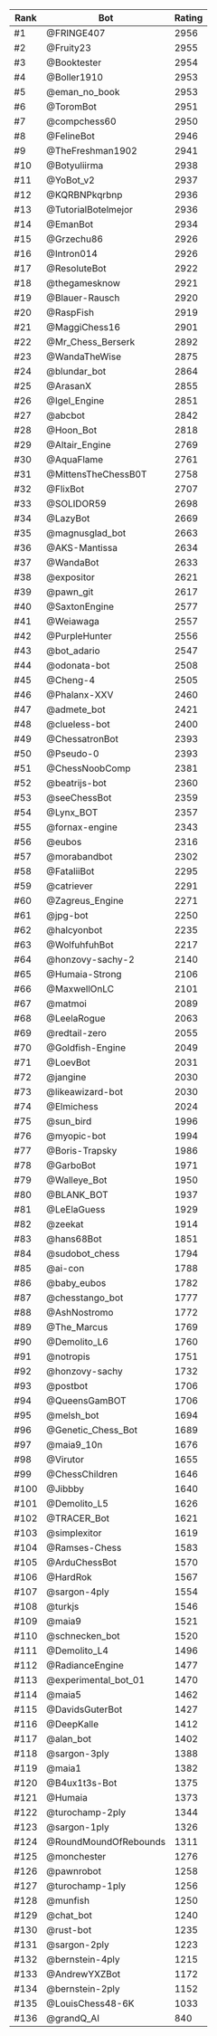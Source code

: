 Rank|Bot|Rating
---|---|---
#1|@FRINGE407|2956
#2|@Fruity23|2955
#3|@Booktester|2954
#4|@Boller1910|2953
#5|@eman_no_book|2953
#6|@ToromBot|2951
#7|@compchess60|2950
#8|@FelineBot|2946
#9|@TheFreshman1902|2941
#10|@Botyuliirma|2938
#11|@YoBot_v2|2937
#12|@KQRBNPkqrbnp|2936
#13|@TutorialBotelmejor|2936
#14|@EmanBot|2934
#15|@Grzechu86|2926
#16|@Intron014|2926
#17|@ResoluteBot|2922
#18|@thegamesknow|2921
#19|@Blauer-Rausch|2920
#20|@RaspFish|2919
#21|@MaggiChess16|2901
#22|@Mr_Chess_Berserk|2892
#23|@WandaTheWise|2875
#24|@blundar_bot|2864
#25|@ArasanX|2855
#26|@Igel_Engine|2851
#27|@abcbot|2842
#28|@Hoon_Bot|2818
#29|@Altair_Engine|2769
#30|@AquaFlame|2761
#31|@MittensTheChessB0T|2758
#32|@FlixBot|2707
#33|@SOLIDOR59|2698
#34|@LazyBot|2669
#35|@magnusglad_bot|2663
#36|@AKS-Mantissa|2634
#37|@WandaBot|2633
#38|@expositor|2621
#39|@pawn_git|2617
#40|@SaxtonEngine|2577
#41|@Weiawaga|2557
#42|@PurpleHunter|2556
#43|@bot_adario|2547
#44|@odonata-bot|2508
#45|@Cheng-4|2505
#46|@Phalanx-XXV|2460
#47|@admete_bot|2421
#48|@clueless-bot|2400
#49|@ChessatronBot|2393
#50|@Pseudo-0|2393
#51|@ChessNoobComp|2381
#52|@beatrijs-bot|2360
#53|@seeChessBot|2359
#54|@Lynx_BOT|2357
#55|@fornax-engine|2343
#56|@eubos|2316
#57|@morabandbot|2302
#58|@FataliiBot|2295
#59|@catriever|2291
#60|@Zagreus_Engine|2271
#61|@jpg-bot|2250
#62|@halcyonbot|2235
#63|@WolfuhfuhBot|2217
#64|@honzovy-sachy-2|2140
#65|@Humaia-Strong|2106
#66|@MaxwellOnLC|2101
#67|@matmoi|2089
#68|@LeelaRogue|2063
#69|@redtail-zero|2055
#70|@Goldfish-Engine|2049
#71|@LoevBot|2031
#72|@jangine|2030
#73|@likeawizard-bot|2030
#74|@Elmichess|2024
#75|@sun_bird|1996
#76|@myopic-bot|1994
#77|@Boris-Trapsky|1986
#78|@GarboBot|1971
#79|@Walleye_Bot|1950
#80|@BLANK_BOT|1937
#81|@LeElaGuess|1929
#82|@zeekat|1914
#83|@hans68Bot|1851
#84|@sudobot_chess|1794
#85|@ai-con|1788
#86|@baby_eubos|1782
#87|@chesstango_bot|1777
#88|@AshNostromo|1772
#89|@The_Marcus|1769
#90|@Demolito_L6|1760
#91|@notropis|1751
#92|@honzovy-sachy|1732
#93|@postbot|1706
#94|@QueensGamBOT|1706
#95|@melsh_bot|1694
#96|@Genetic_Chess_Bot|1689
#97|@maia9_10n|1676
#98|@Virutor|1655
#99|@ChessChildren|1646
#100|@Jibbby|1640
#101|@Demolito_L5|1626
#102|@TRACER_Bot|1621
#103|@simplexitor|1619
#104|@Ramses-Chess|1583
#105|@ArduChessBot|1570
#106|@HardRok|1567
#107|@sargon-4ply|1554
#108|@turkjs|1546
#109|@maia9|1521
#110|@schnecken_bot|1520
#111|@Demolito_L4|1496
#112|@RadianceEngine|1477
#113|@experimental_bot_01|1470
#114|@maia5|1462
#115|@DavidsGuterBot|1427
#116|@DeepKalle|1412
#117|@alan_bot|1402
#118|@sargon-3ply|1388
#119|@maia1|1382
#120|@B4ux1t3s-Bot|1375
#121|@Humaia|1373
#122|@turochamp-2ply|1344
#123|@sargon-1ply|1326
#124|@RoundMoundOfRebounds|1311
#125|@monchester|1276
#126|@pawnrobot|1258
#127|@turochamp-1ply|1256
#128|@munfish|1250
#129|@chat_bot|1240
#130|@rust-bot|1235
#131|@sargon-2ply|1223
#132|@bernstein-4ply|1215
#133|@AndrewYXZBot|1172
#134|@bernstein-2ply|1152
#135|@LouisChess48-6K|1033
#136|@grandQ_AI|840
